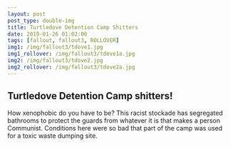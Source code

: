 ```yaml
---
layout: post
post_type: double-img
title: Turtledove Detention Camp Shitters
date: 2019-01-26 01:02:00
tags: [fallout, fallout3, ROLLOVER]
img1: /img/fallout3/tdove1.jpg
img1_rollover: /img/fallout3/tdove1a.jpg
img2: /img/fallout3/tdove2.jpg
img2_rollover: /img/fallout3/tdove2a.jpg
---
```

## Turtledove Detention Camp shitters!

How xenophobic do you have to be? This racist stockade has segregated bathrooms to protect the guards from whatever it is that makes a person Communist. Conditions here were so bad that part of the camp was used for a toxic waste dumping site.
